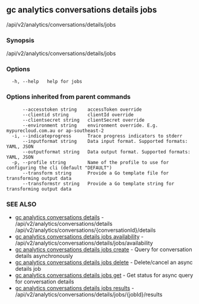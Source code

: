 ## gc analytics conversations details jobs

/api/v2/analytics/conversations/details/jobs

### Synopsis

/api/v2/analytics/conversations/details/jobs

### Options

```
  -h, --help   help for jobs
```

### Options inherited from parent commands

```
      --accesstoken string    accessToken override
      --clientid string       clientId override
      --clientsecret string   clientSecret override
      --environment string    environment override. E.g. mypurecloud.com.au or ap-southeast-2
  -i, --indicateprogress      Trace progress indicators to stderr
      --inputformat string    Data input format. Supported formats: YAML, JSON
      --outputformat string   Data output format. Supported formats: YAML, JSON
  -p, --profile string        Name of the profile to use for configuring the cli (default "DEFAULT")
      --transform string      Provide a Go template file for transforming output data
      --transformstr string   Provide a Go template string for transforming output data
```

### SEE ALSO

* [gc analytics conversations details](gc_analytics_conversations_details.html)	 - /api/v2/analytics/conversations/details /api/v2/analytics/conversations/{conversationId}/details
* [gc analytics conversations details jobs availability](gc_analytics_conversations_details_jobs_availability.html)	 - /api/v2/analytics/conversations/details/jobs/availability
* [gc analytics conversations details jobs create](gc_analytics_conversations_details_jobs_create.html)	 - Query for conversation details asynchronously
* [gc analytics conversations details jobs delete](gc_analytics_conversations_details_jobs_delete.html)	 - Delete/cancel an async details job
* [gc analytics conversations details jobs get](gc_analytics_conversations_details_jobs_get.html)	 - Get status for async query for conversation details
* [gc analytics conversations details jobs results](gc_analytics_conversations_details_jobs_results.html)	 - /api/v2/analytics/conversations/details/jobs/{jobId}/results


